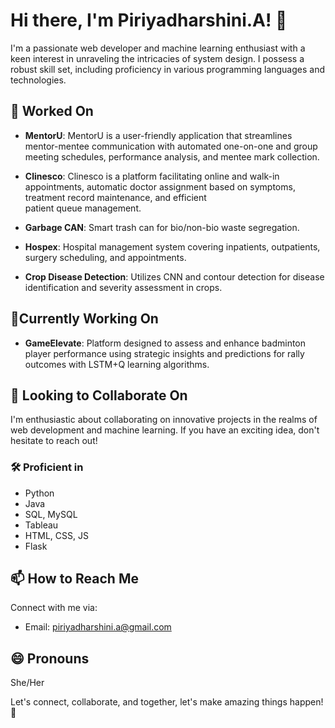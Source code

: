 # Hi there, I'm Piriyadharshini.A! 👋

I'm a passionate web developer and machine learning enthusiast with a keen interest in unraveling the intricacies of system design. I possess a robust skill set, including proficiency in various programming languages and technologies.

## 🔭 Worked On

- **MentorU**:
    MentorU is a user-friendly application that streamlines mentor-mentee communication with automated one-on-one and group meeting schedules, performance analysis,      and mentee mark collection.

- **Clinesco**:
  Clinesco is a platform facilitating online and walk-in appointments, automatic doctor assignment based on symptoms, treatment record maintenance, and efficient     
  patient queue management.

- **Garbage CAN**: Smart trash can for bio/non-bio waste segregation.
- **Hospex**: Hospital management system covering inpatients, outpatients, surgery scheduling, and appointments.
- **Crop Disease Detection**: Utilizes CNN and contour detection for disease identification and severity assessment in crops.

## 🔭Currently Working On

- **GameElevate**: Platform designed to assess and enhance badminton player performance using strategic insights and predictions for rally outcomes with LSTM+Q learning algorithms.


## 👯 Looking to Collaborate On

I'm enthusiastic about collaborating on innovative projects in the realms of web development and machine learning. If you have an exciting idea, don't hesitate to reach out!


### 🛠️ Proficient in

- Python
- Java
- SQL, MySQL
- Tableau
- HTML, CSS, JS
- Flask

## 📫 How to Reach Me

Connect with me via:

- Email: piriyadharshini.a@gmail.com

## 😄 Pronouns

She/Her

Let's connect, collaborate, and together, let's make amazing things happen! 🚀
